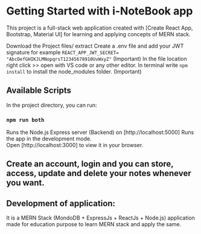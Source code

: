 # Getting Started with i-NoteBook app

This project is a full-stack web application created with [Create React App, Bootstrap, Material UI] for learning and applying concepts of MERN stack.

Download the Project files/ extract
Create a .env file and add your JWT signature for example  `REACT_APP_JWT_SECRET= "AbcDefGHIKJLMNopqrsT12345678910UvWxyZ"` (Important)
In the file location right click >> open with VS code or any other editor.
In terminal write `npm install` to install the node_modules folder. (Important)

## Available Scripts

In the project directory, you can run:

### `npm run both`

Runs the Node.js Express server (Backend) on [http://localhost:5000]
Runs the app in the development mode.\
Open [http://localhost:3000] to view it in your browser.

## Create an account, login and you can store, access, update and delete your notes whenever you want.

## Development of application:
It is a MERN Stack (MondoDB + ExpressJs + ReactJs + Node.js)  application made for education purpose to learn MERN stack and apply the same.


